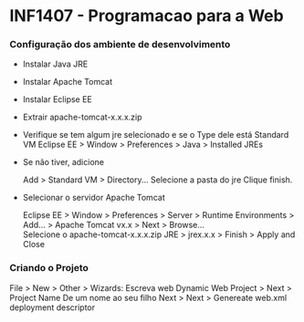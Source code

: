 # INF1407 - Programacao para a Web

### Configuração dos ambiente de desenvolvimento

* Instalar Java JRE
* Instalar Apache Tomcat
* Instalar Eclipse EE

* Extrair apache-tomcat-x.x.x.zip
* Verifique se tem algum jre selecionado e se o Type dele está Standard VM
  Eclipse EE > Window > Preferences > Java > Installed JREs

* Se não tiver, adicione

  Add > Standard VM > Directory...
  Selecione a pasta do jre
  Clique finish.

* Selecionar o servidor Apache Tomcat

  Eclipse EE > Window > Preferences > Server > Runtime Environments > Add... > Apache Tomcat vx.x > Next > Browse...  
  Selecione o apache-tomcat-x.x.x.zip 
  JRE > jrex.x.x > Finish > Apply and Close

### Criando o Projeto

File > New > Other > Wizards: 
Escreva web 
Dynamic Web Project > Next > Project Name 
De um nome ao seu filho 
Next > Next > Genereate web.xml deployment descriptor

